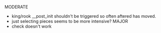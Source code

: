 MODERATE
- king/rook __post_init shouldn't be triggered so often aftered has moved.
- just selecting pieces seems to be more intensive?
MAJOR
- check doesn't work
